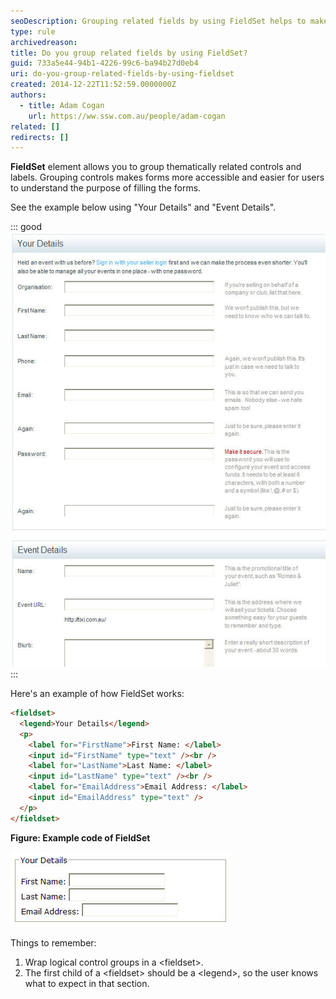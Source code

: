 ```yaml
---
seoDescription: Grouping related fields by using FieldSet helps to make forms more accessible and easier for users to understand their purpose.
type: rule
archivedreason:
title: Do you group related fields by using FieldSet?
guid: 733a5e44-94b1-4226-99c6-ba94b27d0eb4
uri: do-you-group-related-fields-by-using-fieldset
created: 2014-12-22T11:52:59.0000000Z
authors:
  - title: Adam Cogan
    url: https://ww.ssw.com.au/people/adam-cogan
related: []
redirects: []
---
```


**FieldSet** element allows you to group thematically related controls and labels. Grouping controls makes forms more accessible and easier for users to understand the purpose of filling the forms.

See the example below using "Your Details" and "Event Details".

<!--endintro-->

::: good  
![Figure: Good example - Use FieldSet for grouping](fieldset.jpg)  
:::

Here's an example of how FieldSet works:

```html
<fieldset>
  <legend>Your Details</legend>
  <p>
    <label for="FirstName">First Name: </label>
    <input id="FirstName" type="text" /><br />
    <label for="LastName">Last Name: </label>
    <input id="LastName" type="text" /><br />
    <label for="EmailAddress">Email Address: </label>
    <input id="EmailAddress" type="text" />
  </p>
</fieldset>
```

**Figure: Example code of FieldSet**

![Figure: How that code will look on the browser](fieldset-browser.jpg)

Things to remember:

1. Wrap logical control groups in a &lt;fieldset&gt;.
2. The first child of a &lt;fieldset&gt; should be a &lt;legend&gt;, so the user knows what to expect in that section.
